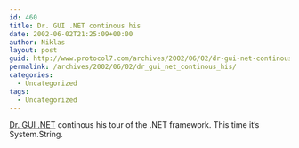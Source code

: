 ```yaml
---
id: 460
title: Dr. GUI .NET continous his
date: 2002-06-02T21:25:09+00:00
author: Niklas
layout: post
guid: http://www.protocol7.com/archives/2002/06/02/dr-gui-net-continous-his/
permalink: /archives/2002/06/02/dr_gui_net_continous_his/
categories:
  - Uncategorized
tags:
  - Uncategorized
---
```

<div class='microid-2f8f2bee8f0c6b97d5d8407d20c1f576b1b90625'>
  <p>
    <a href="http://msdn.microsoft.com/library/default.asp?url=/library/en-us/dnguinet/html/drguinet5_update.asp">Dr. GUI .NET</a> continous his tour of the .NET framework. This time it&#8217;s System.String.
  </p>
</div>